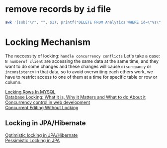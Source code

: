 # remove records by `id` file
```sh
awk '{sub("\r", "", $1); printf("DELETE FROM Analytics WHERE id=\"%s\";\n", $1)}' rm_analytics_id.txt > delete.sql 
```

# Locking Mechanism
The neccessity of locking: `handle concurrency conflicts`
Let's take a case: `N numberof client` are accessing the same data at the same time, and they want to do some changes and these changes will cause `discrepancy` or `inconsistency` in that data, so to avoid overwriting each others work, we have to restrict access to one of them at a time for specific table or row or column.


[Locking Rows In MYSQL](https://medium.com/@ibraheemabukaff/locking-rows-in-mysql-e84fd3bbb8cd)  
[Database Locking: What it is, Why it Matters and What to do About it](http://www.methodsandtools.com/archive/archive.php?id=83)  
[Concurrency control in web development](https://www.spectory.com/blog/Concurrency%20control%20in%20web%20development)  
[Concurrent Editing Without Locking](http://jim-mcbeath.blogspot.com/2009/02/concurrent-editing-without-locking.html)  


## Locking in JPA/Hibernate
[Optimistic locking in JPA/Hibernate](https://blog.arnoldgalovics.com/optimistic-locking-in-jpa-hibernate/)  
[Pessimistic Locking in JPA](https://www.baeldung.com/jpa-pessimistic-locking)   